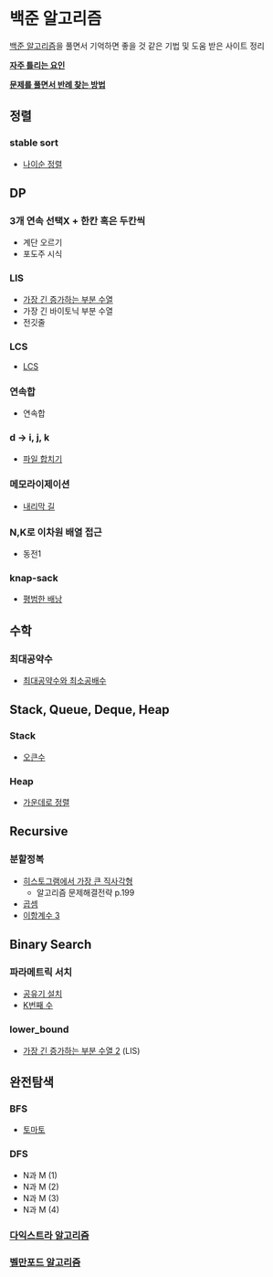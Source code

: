 # 백준 알고리즘
[백준 알고리즘][1]을 풀면서 기억하면 좋을 것 같은 기법 및 도움 받은 사이트 정리

**[자주 틀리는 요인][10]**

**[문제를 풀면서 반례 찾는 방법][9]**

## 정렬
### stable sort
- [나이순 정렬][2]

## DP

### 3개 연속 선택X + 한칸 혹은 두칸씩
- 계단 오르기
- 포도주 시식

### LIS
- [가장 긴 증가하는 부분 수열][3]
- 가장 긴 바이토닉 부분 수열
- 전깃줄

### LCS
- [LCS][4]
 
### 연속합
- 연속합
  
### d -> i, j, k
- [파일 합치기][5]

### 메모라이제이션
- [내리막 길][6]

### N,K로 이차원 배열 접근
- 동전1

### knap-sack
- [평범한 배낭][17]

## 수학

### 최대공약수
- [최대공약수와 최소공배수][7]

## Stack, Queue, Deque, Heap

### Stack
- [오큰수][8]

### Heap
- [가운데로 정렬][11]

## Recursive

### 분할정복
- [히스토그램에서 가장 큰 직사각형][12]
    - 알고리즘 문제해결전략 p.199
- [곱셈][13]
- [이항계수 3][14]

## Binary Search

### 파라메트릭 서치
- [공유기 설치][15]
- [K번째 수][16]

### lower_bound
- [가장 긴 증가하는 부분 수열 2][3] (LIS)

## 완전탐색

### BFS
- [토마토][18]

### DFS
- N과 M (1)
- N과 M (2)
- N과 M (3)
- N과 M (4)

### [다익스트라 알고리즘][19]
### [벨만포드 알고리즘][20]

[1]: https://www.acmicpc.net
[2]: https://twpower.github.io/71-use-sort-and-stable_sort-in-cpp
[3]: https://jason9319.tistory.com/113
[4]: https://www.crocus.co.kr/787
[5]: https://www.crocus.co.kr/1073
[6]: https://zorba91.tistory.com/entry/java-백준-알고리즘-1520번-내리막-길-풀이
[7]: https://hyeonstorage.tistory.com/336
[8]: https://justicehui.github.io/ps/2019/07/05/BOJ17298-BOJ17299/
[9]: https://www.acmicpc.net/board/view/25456
[10]: https://www.acmicpc.net/blog/view/70
[11]: https://www.crocus.co.kr/625
[12]: https://favorite-s.tistory.com/entry/6549
[13]: https://m.blog.naver.com/PostView.nhn?blogId=kks227&logNo=220583413569&proxyReferer=https%3A%2F%2Fwww.google.com%2F
[14]: https://onsil-thegreenhouse.github.io/programming/problem/2018/04/02/problem_combination/
[15]: https://meylady.tistory.com/13
[16]: https://stack07142.tistory.com/298
[17]: https://huiyu.tistory.com/entry/DP-01-Knapsack배낭-문제
[18]: https://js1jj2sk3.tistory.com/59
[19]: https://jason9319.tistory.com/307
[20]: https://www.crocus.co.kr/534